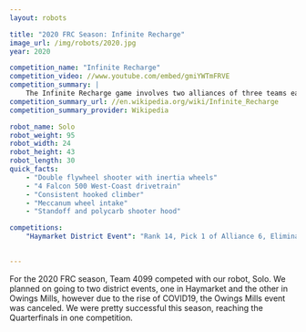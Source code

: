 ```yaml
---
layout: robots

title: "2020 FRC Season: Infinite Recharge"
image_url: /img/robots/2020.jpg
year: 2020

competition_name: "Infinite Recharge"
competition_video: //www.youtube.com/embed/gmiYWTmFRVE
competition_summary: |
    The Infinite Recharge game involves two alliances of three teams each, with each team controlling a robot and performing specific tasks on a field to score points. The game centers around a futuristic city theme involving two alliances consisting of three teams each competing to perform various tasks, including shooting foam balls known as Power Cells into high and low goals to activate a Shield Generator, manipulating a Control Panel to activate this shield, and returning to the Shield Generator to park or climb at the end of the match. The objective is to energize and activate the shield before the match ends and asteroids strike FIRST City, a futuristic city modeled after Star Wars.
competition_summary_url: //en.wikipedia.org/wiki/Infinite_Recharge
competition_summary_provider: Wikipedia

robot_name: Solo
robot_weight: 95
robot_width: 24
robot_height: 43
robot_length: 30
quick_facts:
    - "Double flywheel shooter with inertia wheels"
    - "4 Falcon 500 West-Coast drivetrain"
    - "Consistent hooked climber"
    - "Meccanum wheel intake"
    - "Standoff and polycarb shooter hood"

competitions:
    "Haymarket District Event": "Rank 14, Pick 1 of Alliance 6, Eliminated in Quarterfinals"
    

---
```


For the 2020 FRC season, Team 4099 competed with our robot, Solo. We planned on going to two district events, one in Haymarket and the other in Owings Mills, however due to the rise of COVID19, the Owings Mills event was canceled. We were pretty successful this season, reaching the Quarterfinals in one competition.
